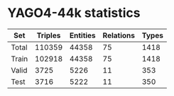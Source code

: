 # YAGO4-44k statistics
| Set | Triples | Entities | Relations | Types |
|-------|---------|----------|-----------|-------|
|Total|110359|44358|75|1418|
|Train|102918|44358|75|1418|
|Valid|3725|5226|11|353|
|Test|3716|5222|11|350|
